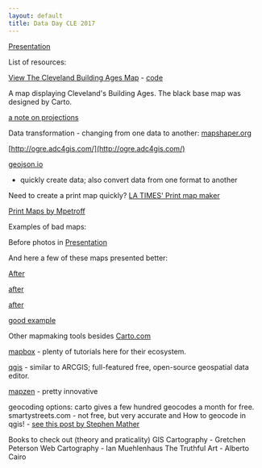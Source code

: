 ```yaml
---
layout: default 
title: Data Day CLE 2017
---
```


[Presentation](presentation.html)

List of resources:  

[View The Cleveland Building Ages Map](../maps/clebuildings.html) -  [code](clebuildings.html) 
   
A map displaying Cleveland's Building Ages. The black base map was designed by Carto.

[a note on projections](https://bl.ocks.org/syntagmatic/ba569633d51ebec6ec6e)

Data transformation - changing from one data to another: 
[mapshaper.org](mapshaper.org)

[http://ogre.adc4gis.com/](http://ogre.adc4gis.com/)

[geojson.io](http://geojson.io)
- quickly create data; also convert data from one format to another

Need to create a print map quickly? 
[LA TIMES' Print map maker](http://datadesk.github.io/web-map-maker/)


[Print Maps by Mpetroff](https://printmaps.mpetroff.net/)


Examples of bad maps: 

Before photos in [Presentation](presentation.html)

And here a few of these maps presented better: 

[After](https://a.tiles.mapbox.com/v3/jonahadkins.haepmgna/page.html?secure=1#5/37.038/-94.724)

[after](https://a.tiles.mapbox.com/v3/jonahadkins.haep2l7b/page.html?secure=1#3/12.64/-11.69)

[after](https://a.tiles.mapbox.com/v3/jonahadkins.haf032e2/page.html?secure=1#4/49.18/22.37)

[good example](https://a.tiles.mapbox.com/v3/jonahadkins.hadebnoj/page.html?secure=1#8/42.287/-76.050)


Other mapmaking tools besides [Carto.com](carto.com)

[mapbox](mapbox.com) - plenty of tutorials here for their 
ecosystem. 

[qgis](qgis.org) - similar to ARCGIS; full-featured 
free, open-source geospatial data editor.

[mapzen](https://mapzen.com) - pretty innovative 

geocoding options:
carto gives a few hundred geocodes a month for free. 
smartystreets.com - not free, but very accurate and 
How to geocode in qgis! - [see this post by Stephen Mather](https://smathermather.com/2013/10/01/geocoding-in-qgis-the-easy-way/)

Books to check out (theory and praticality)
GIS Cartography - Gretchen Peterson 
Web Cartography - Ian Muehlenhaus
The Truthful Art - Alberto Cairo
